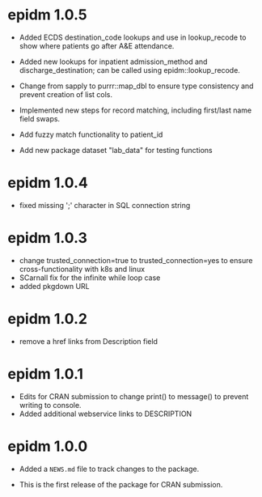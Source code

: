 <!-- NEWS.md is maintained by https://cynkra.github.io/fledge, do not edit -->

# epidm 1.0.5

* Added ECDS destination_code lookups and use in lookup_recode to show where patients go after A&E attendance.

* Added new lookups for inpatient admission_method and discharge_destination; can be called using epidm::lookup_recode.

* Change from sapply to purrr::map_dbl to ensure type consistency and prevent creation of list cols.

* Implemented new steps for record matching, including first/last name field swaps.

* Add fuzzy match functionality to patient_id

* Add new package dataset "lab_data" for testing functions


# epidm 1.0.4

* fixed missing ';' character in SQL connection string


# epidm 1.0.3

* change trusted_connection=true to trusted_connection=yes to ensure cross-functionality with k8s and linux
* SCarnall fix for the infinite while loop case
* added pkgdown URL


# epidm 1.0.2

* remove a href links from Description field


# epidm 1.0.1

* Edits for CRAN submission to change print() to message() to prevent writing to console.
* Added additional webservice links to DESCRIPTION

# epidm 1.0.0

* Added a `NEWS.md` file to track changes to the package.

* This is the first release of the package for CRAN submission.
